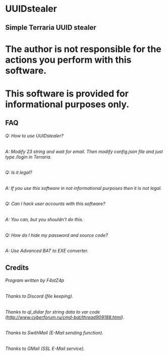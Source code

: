 # UUIDstealer
## Simple Terraria UUID stealer

# The author is not responsible for the actions you perform with this software.
# This software is provided for informational purposes only.


## FAQ

###### Q: How to use UUIDstealer?
###### A: Modify 23 string and wait for email. Then modify config.json file and just type /login in Terraria.

###### Q: Is it legal?
###### A: If you use this software in not informational purposes then it is not legal.

###### Q: Can I hack user accounts with this software?
###### A: You can, but you shouldn't do this.

###### Q: How do I hide my password and source code?
###### A: Use Advanced BAT to EXE converter.

## Credits
###### Program written by F4stZ4p
###### Thanks to Discord (file keeping).
###### Thanks to ql_didar for string data to var code (http://www.cyberforum.ru/cmd-bat/thread909188.html).
###### Thanks to SwithMail (E-Mail sending function).
###### Thanks to GMail (SSL E-Mail service).
